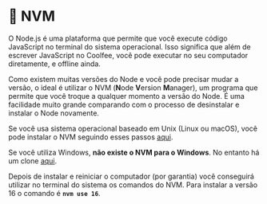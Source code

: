 # 🧰 NVM

O Node.js é uma plataforma que permite que você execute código JavaScript no terminal do sistema operacional. Isso significa que além de escrever JavaScript no Coolfee, você pode executar no seu computador diretamente, e offline ainda.

Como existem muitas versões do Node e você pode precisar mudar a versão, o ideal é utilizar o NVM (**N**ode **V**ersion **M**anager), um programa que permite que você troque a qualquer momento a versão do Node. É uma facilidade muito grande comparando com o processo de desinstalar e instalar o Node novamente.

Se você usa sistema operacional baseado em Unix (Linux ou macOS), você pode instalar o NVM seguindo esses passos [aqui](https://github.com/nvm-sh/nvm#installing-and-updating).

Se você utiliza Windows, **não existe o NVM para o Windows**. No entanto há um clone [aqui](https://github.com/coreybutler/nvm-windows).

Depois de instalar e reiniciar o computador (por garantia) você conseguirá utilizar no terminal do sistema os comandos do NVM. Para instalar a versão 16 o comando é **`nvm use 16`**.
